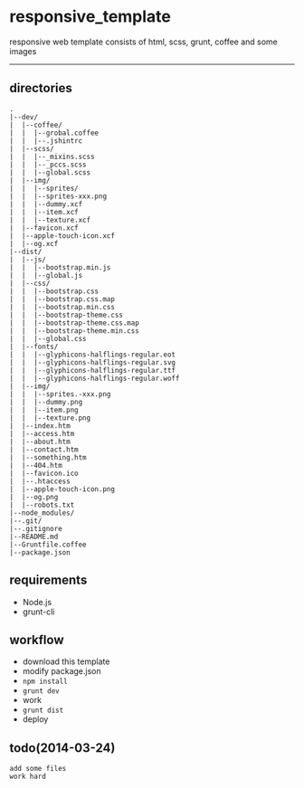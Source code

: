 # responsive_template

responsive web template consists of html, scss, grunt, coffee and some images

----

## directories

    .
    |--dev/
    |  |--coffee/
    |  |  |--grobal.coffee
    |  |  |--.jshintrc
    |  |--scss/
    |  |  |--_mixins.scss
    |  |  |--_pccs.scss
    |  |  |--global.scss
    |  |--img/
    |  |  |--sprites/
    |  |  |--sprites-xxx.png
    |  |  |--dummy.xcf
    |  |  |--item.xcf
    |  |  |--texture.xcf
    |  |--favicon.xcf
    |  |--apple-touch-icon.xcf
    |  |--og.xcf
    |--dist/
    |  |--js/
    |  |  |--bootstrap.min.js
    |  |  |--global.js
    |  |--css/
    |  |  |--bootstrap.css
    |  |  |--bootstrap.css.map
    |  |  |--bootstrap.min.css
    |  |  |--bootstrap-theme.css
    |  |  |--bootstrap-theme.css.map
    |  |  |--bootstrap-theme.min.css
    |  |  |--global.css
    |  |--fonts/
    |  |  |--glyphicons-halflings-regular.eot
    |  |  |--glyphicons-halflings-regular.svg
    |  |  |--glyphicons-halflings-regular.ttf
    |  |  |--glyphicons-halflings-regular.woff
    |  |--img/
    |  |  |--sprites.-xxx.png
    |  |  |--dummy.png
    |  |  |--item.png
    |  |  |--texture.png
    |  |--index.htm
    |  |--access.htm
    |  |--about.htm
    |  |--contact.htm
    |  |--something.htm
    |  |--404.htm
    |  |--favicon.ico
    |  |--.htaccess
    |  |--apple-touch-icon.png
    |  |--og.png
    |  |--robots.txt
    |--node_modules/
    |--.git/
    |--.gitignore
    |--README.md
    |--Gruntfile.coffee
    |--package.json

## requirements

- Node.js
- grunt-cli

## workflow

- download this template
- modify package.json
- `npm install`
- `grunt dev`
- work
- `grunt dist`
- deploy

## todo(2014-03-24)

    add some files
    work hard
